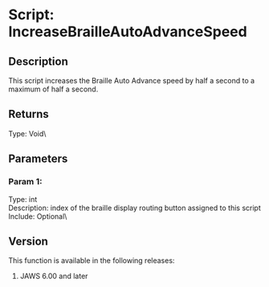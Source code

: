 # Script: IncreaseBrailleAutoAdvanceSpeed

## Description

This script increases the Braille Auto Advance speed by half a second to
a maximum of half a second.

## Returns

Type: Void\

## Parameters

### Param 1:

Type: int\
Description: index of the braille display routing button assigned to
this script\
Include: Optional\

## Version

This function is available in the following releases:

1.  JAWS 6.00 and later
